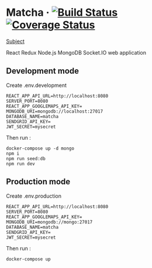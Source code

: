 # Matcha &middot; [![Build Status](https://travis-ci.com/sevngo/matcha.svg?branch=master)](https://travis-ci.com/sevngo/matcha) [![Coverage Status](https://coveralls.io/repos/github/sevngo/webapp/badge.svg?branch=master)](https://coveralls.io/github/sevngo/webapp?branch=master)

[Subject](https://github.com/sevngo/Matcha/blob/master/subject.pdf)

React Redux Node.js MongoDB Socket.IO web application

## Development mode

Create .env.development

```
REACT_APP_API_URL=http://localhost:8080
SERVER_PORT=8080
REACT_APP_GOOGLEMAPS_API_KEY=
MONGODB_URI=mongodb://localhost:27017
DATABASE_NAME=matcha
SENDGRID_API_KEY=
JWT_SECRET=mysecret
```

Then run :

```
docker-compose up -d mongo
npm i
npm run seed:db
npm run dev
```

## Production mode

Create .env.production

```
REACT_APP_API_URL=http://localhost:8080
SERVER_PORT=8080
REACT_APP_GOOGLEMAPS_API_KEY=
MONGODB_URI=mongodb://mongo:27017
DATABASE_NAME=matcha
SENDGRID_API_KEY=
JWT_SECRET=mysecret
```

Then run :

```
docker-compose up
```

